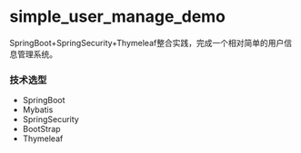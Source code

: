 # simple_user_manage_demo
SpringBoot+SpringSecurity+Thymeleaf整合实践，完成一个相对简单的用户信息管理系统。

### 技术选型
* SpringBoot
* Mybatis
* SpringSecurity
* BootStrap
* Thymeleaf

